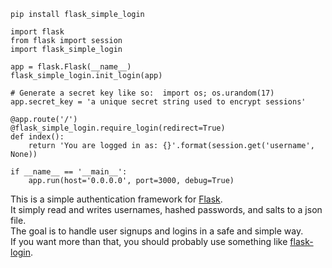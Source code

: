 
`pip install flask_simple_login`

```
import flask
from flask import session
import flask_simple_login

app = flask.Flask(__name__)
flask_simple_login.init_login(app)

# Generate a secret key like so:  import os; os.urandom(17)
app.secret_key = 'a unique secret string used to encrypt sessions'

@app.route('/')
@flask_simple_login.require_login(redirect=True)
def index():
    return 'You are logged in as: {}'.format(session.get('username', None))

if __name__ == '__main__':
    app.run(host='0.0.0.0', port=3000, debug=True)
```

This is a simple authentication framework for [Flask](http://flask.pocoo.org/).  
It simply read and writes usernames, hashed passwords, and salts to a json file.  
The goal is to handle user signups and logins in a safe and simple way.  
If you want more than that, you should probably use something like [flask-login](https://github.com/maxcountryman/flask-login).
